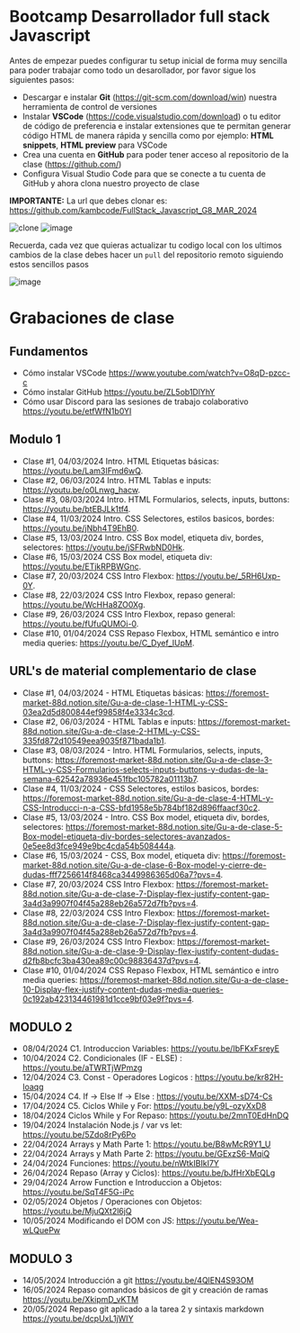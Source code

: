 # Bootcamp Desarrollador full stack Javascript

Antes de empezar puedes configurar tu setup inicial de forma muy sencilla para poder trabajar como todo un desarollador, por favor sigue los siguientes pasos:

- Descargar e instalar **Git** (https://git-scm.com/download/win) nuestra herramienta de control de versiones
- Instalar **VSCode** (https://code.visualstudio.com/download) o tu editor de código de preferencia e instalar extensiones que te permitan generar código HTML de manera rápida y sencilla como por ejemplo: **HTML snippets**, **HTML preview** para VSCode
- Crea una cuenta en **GitHub** para poder tener acceso al repositorio de la clase (https://github.com/)
- Configura Visual Studio Code para que se conecte a tu cuenta de GitHub y ahora clona nuestro proyecto de clase

**IMPORTANTE:** La url que debes clonar es: https://github.com/kambcode/FullStack_Javascript_G8_MAR_2024

![clone](https://github.com/kambcode/FullStack_Javascript_G3_2023_09_04/assets/137812574/b49be206-5c67-40e8-a567-bdd957c549eb)
![image](https://github.com/KamiloMontoya/kambcode_g1/assets/11945476/ca0ce2ad-72ec-431d-b3e1-55b84c64ec13)

Recuerda, cada vez que quieras actualizar tu codigo local con los ultimos cambios de la clase debes hacer un `pull` del repositorio remoto siguiendo estos sencillos pasos

![image](https://github.com/KamiloMontoya/kambcode_g1/assets/11945476/8d8f7da6-aa4c-4d67-9dec-59cd360bda0f)

# Grabaciones de clase
## Fundamentos
- Cómo instalar VSCode https://www.youtube.com/watch?v=O8qD-pzcc-c
- Cómo instalar GitHub https://youtu.be/ZL5ob1DlYhY
- Cómo usar Discord para las sesiones de trabajo colaborativo https://youtu.be/etfWfN1b0YI
## Modulo 1
- Clase #1, 04/03/2024 Intro. HTML Etiquetas básicas: https://youtu.be/Lam3IFmd6wQ.
- Clase #2, 06/03/2024 Intro. HTML Tablas e inputs: https://youtu.be/o0Lnwg_hacw. 
- Clase #3, 08/03/2024 Intro. HTML Formularios, selects, inputs, buttons: https://youtu.be/btEBJLk1tf4.
- Clase #4, 11/03/2024 Intro. CSS Selectores, estilos basicos, bordes: https://youtu.be/jNbh4T9EhB0.
- Clase #5, 13/03/2024 Intro. CSS Box model, etiqueta div, bordes, selectores: https://youtu.be/jSFRwbND0Hk.
- Clase #6, 15/03/2024 CSS Box model, etiqueta div: https://youtu.be/ETjkRPBWGnc.
- Clase #7, 20/03/2024 CSS Intro Flexbox: https://youtu.be/_5RH6Uxp-0Y.
- Clase #8, 22/03/2024 CSS Intro Flexbox, repaso general: https://youtu.be/WcHHa8ZO0Xg.
- Clase #9, 26/03/2024 CSS Intro Flexbox, repaso general: https://youtu.be/fUfuQUMOi-0.
- Clase #10, 01/04/2024 CSS Repaso Flexbox, HTML semántico e intro media queries: https://youtu.be/C_Dyef_IUpM.

## URL's de material complementario de clase
- Clase #1, 04/03/2024 - HTML Etiquetas básicas: https://foremost-market-88d.notion.site/Gu-a-de-clase-1-HTML-y-CSS-03ea2d5d800844ef99858f4e3334c3cd.
- Clase #2, 06/03/2024 - HTML Tablas e inputs: https://foremost-market-88d.notion.site/Gu-a-de-clase-2-HTML-y-CSS-335fd872d10549eea9035f871bada1b1. 
- Clase #3, 08/03/2024 - Intro. HTML Formularios, selects, inputs, buttons: https://foremost-market-88d.notion.site/Gu-a-de-clase-3-HTML-y-CSS-Formularios-selects-inputs-buttons-y-dudas-de-la-semana-62542a78936e451fbc105782a01113b7.
- Clase #4, 11/03/2024 - CSS Selectores, estilos basicos, bordes: https://foremost-market-88d.notion.site/Gu-a-de-clase-4-HTML-y-CSS-Introducci-n-a-CSS-bfd1958e5b784bf182d896ffaacf30c2.
- Clase #5, 13/03/2024 - Intro. CSS Box model, etiqueta div, bordes, selectores: https://foremost-market-88d.notion.site/Gu-a-de-clase-5-Box-model-etiqueta-div-bordes-selectores-avanzados-0e5ee8d3fce949e9bc4cda54b508444a.
- Clase #6, 15/03/2024 - CSS, Box model, etiqueta div: https://foremost-market-88d.notion.site/Gu-a-de-clase-6-Box-model-y-cierre-de-dudas-fff7256614f8468ca3449986365d06a7?pvs=4.
- Clase #7, 20/03/2024 CSS Intro Flexbox: https://foremost-market-88d.notion.site/Gu-a-de-clase-7-Display-flex-justify-content-gap-3a4d3a9907f04f45a288eb26a572d7fb?pvs=4.
- Clase #8, 22/03/2024 CSS Intro Flexbox: https://foremost-market-88d.notion.site/Gu-a-de-clase-7-Display-flex-justify-content-gap-3a4d3a9907f04f45a288eb26a572d7fb?pvs=4.
- Clase #9, 26/03/2024 CSS Intro Flexbox: https://foremost-market-88d.notion.site/Gu-a-de-clase-9-Display-flex-justify-content-dudas-d2fb8bcfc3ba430ea89c00c98836437d?pvs=4.
- Clase #10, 01/04/2024 CSS Repaso Flexbox, HTML semántico e intro media queries: https://foremost-market-88d.notion.site/Gu-a-de-clase-10-Display-flex-justify-content-dudas-media-queries-0c192ab423134461981d1cce9bf03e9f?pvs=4.

## MODULO 2
- 08/04/2024 C1. Introduccion Variables: https://youtu.be/IbFKxFsreyE
- 10/04/2024 C2. Condicionales (IF - ELSE) : https://youtu.be/aTWRTjWPmzg
- 12/04/2024 C3. Const - Operadores Logicos : https://youtu.be/kr82H-loaqg
- 15/04/2024 C4. If -> Else If -> Else : https://youtu.be/XXM-sD74-Cs
- 17/04/2024 C5. Ciclos While y For: https://youtu.be/y9L-ozyXxD8
- 18/04/2024 Ciclos While y For Repaso: https://youtu.be/2mnT0EdHnDQ
- 19/04/2024 Instalación Node.js / var vs let: https://youtu.be/5Zdo8rPy6Po
- 22/04/2024 Arrays y Math Parte 1: https://youtu.be/B8wMcR9Y1_U
- 22/04/2024 Arrays y Math Parte 2: https://youtu.be/GExzS6-MqiQ
- 24/04/2024 Funciones: https://youtu.be/nWtkIBIkI7Y
- 26/04/2024 Repaso (Array y Ciclos): https://youtu.be/bJfHrXbEQLg
- 29/04/2024 Arrow Function e Introduccion a Objetos: https://youtu.be/SqT4F5G-iPc
- 02/05/2024 Objetos / Operaciones con Objetos: https://youtu.be/MjuQXt2l6jQ
- 10/05/2024 Modificando el DOM con JS: https://youtu.be/Wea-wLQuePw

## MODULO 3
- 14/05/2024 Introducción a git https://youtu.be/4QlEN4S93OM
- 16/05/2024 Repaso comandos básicos de git y creación de ramas https://youtu.be/XkipmD_vKTM
- 20/05/2024 Repaso git aplicado a la tarea 2 y sintaxis markdown https://youtu.be/dcpUxL1jWIY